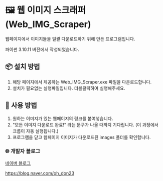 # 🖼️ 웹 이미지 스크래퍼 (Web_IMG_Scraper)


웹페이지에서 이미지들을 일괄 다운로드하기 위해 만든 프로그램입니다.

파이썬 3.10.11 버전에서 작성되었습니다.


## 📦 설치 방법


1. 해당 페이지에서 제공하는 Web_IMG_Scraper.exe 파일을 다운로드합니다.
2. 설치가 필요없는 실행파일입니다. 더블클릭하여 실행해주세요.


## 🚀 사용 방법


1. 원하는 이미지가 있는 웹페이지의 링크를 붙여넣습니다.
2. "모든 이미지 다운로드 완료!" 라는 문구가 나올 때까지 기다립니다. (이 과정에서 크롬이 자동 실행됩니다.)
3. 프로그램을 닫고 웹페이지 이미지가 다운로드된 images 폴더를 확인합니다.


### 🌐 개발자 블로그


[네이버 블로그](https://blog.naver.com/oh_don23) 

https://blog.naver.com/oh_don23
